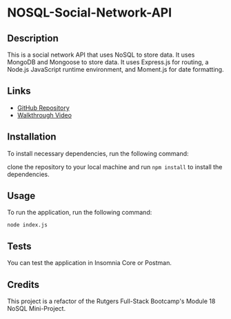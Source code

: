 # NOSQL-Social-Network-API

## Description

This is a social network API that uses NoSQL to store data. It uses MongoDB and Mongoose to store data. It uses Express.js for routing, a Node.js JavaScript runtime environment, and Moment.js for date formatting.


## Links

* [GitHub Repository](https://github.com/Zander-M75/NOSQL-Social-Network-API)
* [Walkthrough Video](https://www.awesomescreenshot.com/video/14854818?key=f1ec465abba347f8f0415fc2333046d5)

## Installation

To install necessary dependencies, run the following command:

clone the repository to your local machine and run `npm install` to install the dependencies.

## Usage

To run the application, run the following command:

`node index.js`

## Tests

You can test the application in Insomnia Core or Postman.

## Credits

This project is a refactor of the Rutgers Full-Stack Bootcamp's Module 18 NoSQL Mini-Project.


